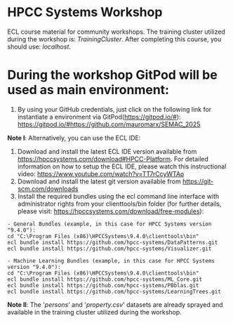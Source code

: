 # HPCC Systems Workshop

ECL course material for community workshops. The training cluster utilized during the workshop is: *TrainingCluster*. After completing this course, you should use: *localhost*.

# During the workshop GitPod will be used as main environment:
1. By using your GitHub credentials, just click on the following link for instantiate a environment via GitPod(https://gitpod.io/#):
https://gitpod.io/#https://github.com/mauromarx/SEMAC_2025

**Note I**: Alternatively, you can use the ECL IDE:
1. Download and install the latest ECL IDE version available from https://hpccsystems.com/download#HPCC-Platform. For detailed information on how to setup the ECL IDE, please watch this instructional video: https://www.youtube.com/watch?v=TT7rCcyWTAo
2. Download and install the latest git version available from https://git-scm.com/downloads
3. Install the required bundles using the ecl command line interface with administrator rights from your clienttools/bin folder (for further details, please visit: https://hpccsystems.com/download/free-modules):

```
- General Bundles (example, in this case for HPCC Systems version "9.4.0"):
cd "C:\Program Files (x86)\HPCCSystems\9.4.0\clienttools\bin"
ecl bundle install https://github.com/hpcc-systems/DataPatterns.git
ecl bundle install https://github.com/hpcc-systems/Visualizer.git

- Machine Learning Bundles (example, in this case for HPCC Systems version "9.4.0"):
cd "C:\Program Files (x86)\HPCCSystems\9.4.0\clienttools\bin"
ecl bundle install https://github.com/hpcc-systems/ML_Core.git
ecl bundle install https://github.com/hpcc-systems/PBblas.git
ecl bundle install https://github.com/hpcc-systems/LearningTrees.git
```
**Note II**: The '*persons*' and '*property.csv*' datasets are already sprayed and available in the training cluster utilized during the workshop.
